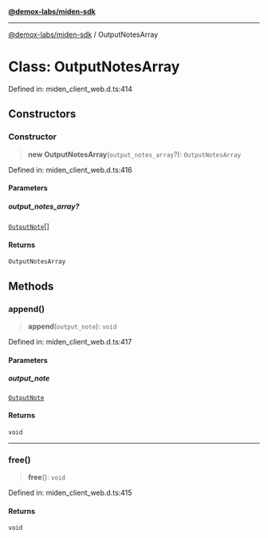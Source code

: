 [**@demox-labs/miden-sdk**](../README.md)

***

[@demox-labs/miden-sdk](../README.md) / OutputNotesArray

# Class: OutputNotesArray

Defined in: miden\_client\_web.d.ts:414

## Constructors

### Constructor

> **new OutputNotesArray**(`output_notes_array`?): `OutputNotesArray`

Defined in: miden\_client\_web.d.ts:416

#### Parameters

##### output\_notes\_array?

[`OutputNote`](OutputNote.md)[]

#### Returns

`OutputNotesArray`

## Methods

### append()

> **append**(`output_note`): `void`

Defined in: miden\_client\_web.d.ts:417

#### Parameters

##### output\_note

[`OutputNote`](OutputNote.md)

#### Returns

`void`

***

### free()

> **free**(): `void`

Defined in: miden\_client\_web.d.ts:415

#### Returns

`void`
